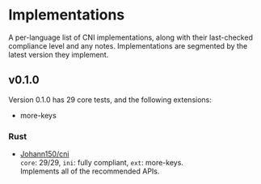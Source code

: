 # Implementations
A per-language list of CNI implementations, along with their last-checked compliance level and any notes.
Implementations are segmented by the latest version they implement.

## v0.1.0
Version 0.1.0 has 29 core tests, and the following extensions:
* more-keys

### Rust
* [Johann150/cni](https://github.com/Johann150/cni/)  
  `core`: 29/29, `ini`: fully compliant, `ext`: more-keys.  
  Implements all of the recommended APIs.
